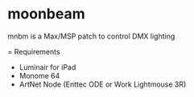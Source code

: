 moonbeam
========

mnbm is a Max/MSP patch to control DMX lighting


= Requirements
- Luminair for iPad
- Monome 64
- ArtNet Node (Enttec ODE or Work Lightmouse 3R)
